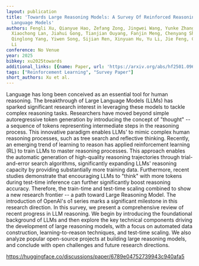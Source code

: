 ```yaml
---
layout: publication
title: 'Towards Large Reasoning Models: A Survey Of Reinforced Reasoning With Large
  Language Models'
authors: Fengli Xu, Qianyue Hao, Zefang Zong, Jingwei Wang, Yunke Zhang, Jingyi Wang,
  Xiaochong Lan, Jiahui Gong, Tianjian Ouyang, Fanjin Meng, Chenyang Shao, Yuwei Yan,
  Qinglong Yang, Yiwen Song, Sijian Ren, Xinyuan Hu, Yu Li, Jie Feng, Chen Gao, Yong
  Li
conference: No Venue
year: 2025
bibkey: xu2025towards
additional_links: [{name: Paper, url: 'https://arxiv.org/abs/hf2501.09686'}]
tags: ["Reinforcement Learning", "Survey Paper"]
short_authors: Xu et al.
---
```

Language has long been conceived as an essential tool for human reasoning. The breakthrough of Large Language Models (LLMs) has sparked significant research interest in leveraging these models to tackle complex reasoning tasks. Researchers have moved beyond simple autoregressive token generation by introducing the concept of "thought" -- a sequence of tokens representing intermediate steps in the reasoning process. This innovative paradigm enables LLMs' to mimic complex human reasoning processes, such as tree search and reflective thinking. Recently, an emerging trend of learning to reason has applied reinforcement learning (RL) to train LLMs to master reasoning processes. This approach enables the automatic generation of high-quality reasoning trajectories through trial-and-error search algorithms, significantly expanding LLMs' reasoning capacity by providing substantially more training data. Furthermore, recent studies demonstrate that encouraging LLMs to "think" with more tokens during test-time inference can further significantly boost reasoning accuracy. Therefore, the train-time and test-time scaling combined to show a new research frontier -- a path toward Large Reasoning Model. The introduction of OpenAI's o1 series marks a significant milestone in this research direction. In this survey, we present a comprehensive review of recent progress in LLM reasoning. We begin by introducing the foundational background of LLMs and then explore the key technical components driving the development of large reasoning models, with a focus on automated data construction, learning-to-reason techniques, and test-time scaling. We also analyze popular open-source projects at building large reasoning models, and conclude with open challenges and future research directions.

https://huggingface.co/discussions/paper/6789e04752739943c940afa5